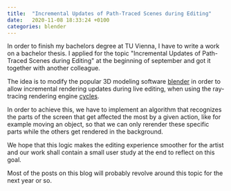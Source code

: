 ```yaml
---
title:  "Incremental Updates of Path-Traced Scenes during Editing"
date:   2020-11-08 18:33:24 +0100
categories: blender
---
```


In order to finish my bachelors degree at TU Vienna, I have to write a work on a bachelor thesis. I applied for the topic "Incremental Updates of Path-Traced Scenes during Editing" at the beginning of september and got it together with another colleague.

The idea is to modify the popular 3D modeling software [blender](https://www.blender.org/) in order to allow incremental rendering updates during live editing, when using the ray-tracing rendering engine [cycles](https://docs.blender.org/manual/en/latest/render/cycles/introduction.html).

In order to achieve this, we have to implement an algorithm that recognizes the parts of the screen that get affected the most by a given action, like for example moving an object, so that we can only rerender these specific parts while the others get rendered in the background. 

We hope that this logic makes the editing experience smoother for the artist and our work shall contain a small user study at the end to reflect on this goal.

Most of the posts on this blog will probably revolve around this topic for the next year or so.